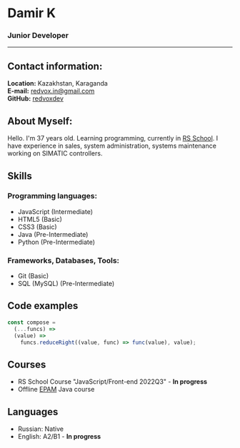 # Damir K
### Junior Developer

---

## Contact information:
**Location:** Kazakhstan, Karaganda  
**E-mail:** [redvox.in@gmail.com](mailto:redvox.in@gmail.com)  
**GitHub:** [redvoxdev](https://github.com/redvoxdev)

## **About Myself:**

Hello. I'm 37 years old. Learning programming, currently in [RS School](https://rs.school/). I have experience in sales, system administration, systems maintenance working on SIMATIC controllers.

## **Skills**

### **Programming languages:**
* JavaScript (Intermediate)
* HTML5 (Basic)
* CSS3 (Basic)
* Java (Pre-Intermediate)
* Python (Pre-Intermediate)

### **Frameworks, Databases, Tools:**
* Git (Basic)
* SQL (MySQL) (Pre-Intermediate)


## **Code examples**
```javascript
const compose =
  (...funcs) =>
  (value) =>
    funcs.reduceRight((value, func) => func(value), value);
```

## **Courses**
* RS School Course "JavaScript/Front-end 2022Q3" - **In progress**
* Offline [EPAM](https://www.epam.com/) Java course

## **Languages**
* Russian: Native
* English: A2/B1 - **In progress**
